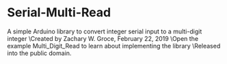 # Serial-Multi-Read
A simple Arduino library to convert integer serial input to a multi-digit integer
\Created by Zachary W. Groce, February 22, 2019
\Open the example Multi_Digit_Read to learn about implementing the library
\Released into the public domain.
